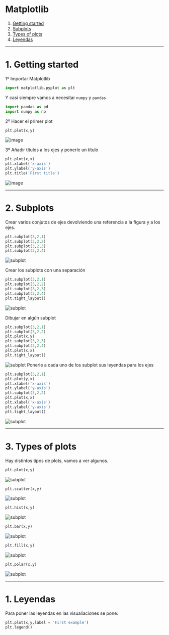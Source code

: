# Matplotlib

1. [Getting started](#schema1)
2. [Subplots](#schema2)
3. [Types of plots](#schema3)
1. [Leyendas ](#schema1)



<hr>

<a name="schema1"></a>

# 1. Getting started
1º Importar Matplotlib
~~~python
import matplotlib.pyplot as plt
~~~
Y casi siempre vamos a necesitar `numpy` y `pandas`
~~~python
import pandas as pd
import numpy as np
~~~

2º Hacer el primer plot
~~~python
plt.plot(x,y)
~~~
![image](./image/001.png)

3º Añadir títulos a los ejes y ponerle un título
~~~python
plt.plot(x,x)
plt.xlabel('x-axis')
plt.ylabel('y-axis')
plt.title('First title')
~~~
![image](./image/first_title.png)

<hr>

<a name="schema2"></a>

# 2. Subplots
Crear varios conjutos de ejes devolviendo una referencia a la figura y a los ejes.
~~~python
plt.subplot(3,2,1)
plt.subplot(3,2,2)
plt.subplot(3,2,3)
plt.subplot(3,2,4)
~~~
![subplot](./image/subplot.png)

Crear los subplots con una separación
~~~python
plt.subplot(3,2,1)
plt.subplot(3,2,2)
plt.subplot(3,2,3)
plt.subplot(3,2,4)
plt.tight_layout()
~~~
![subplot](./image/subplot2.png)

Dibujar en algún subplot
~~~python
plt.subplot(3,2,1)
plt.subplot(3,2,2)
plt.plot(x,y)
plt.subplot(3,2,3)
plt.subplot(3,2,4)
plt.plot(x,x)
plt.tight_layout()
~~~
![subplot](./image/subplot3.png)
Ponerle a cada uno de los subplot sus leyendas para los ejes
~~~python
plt.subplot(3,2,1)
plt.plot(y,x)
plt.xlabel('x-axis')
plt.ylabel('y-axis')
plt.subplot(3,2,2)
plt.plot(x,x)
plt.xlabel('x-axis')
plt.ylabel('y-axis')
plt.tight_layout()
~~~
![subplot](./image/subplot4.png)





<hr>
<a name="schema3"></a>

# 3. Types of plots

Hay distintos tipos de plots, vamos a ver algunos.
~~~python
plt.plot(x,y)
~~~
![subplot](./image/t1.png)
~~~python
plt.scatter(x,y)
~~~
![subplot](./image/t2.png)

~~~python
plt.hist(x,y)
~~~
![subplot](./image/t3.png)

~~~python
plt.bar(x,y)
~~~
![subplot](./image/t4.png)

~~~python
plt.fill(x,y)
~~~
![subplot](./image/t5.png)

~~~python
plt.polar(x,y)
~~~
![subplot](./image/t6.png)





<hr>
<a name="schema1"></a>

# 1. Leyendas

Para poner las leyendas en las visualiaciones se pone:
~~~python
plt.plot(x,y,label = 'First example')
plt.legend()
~~~